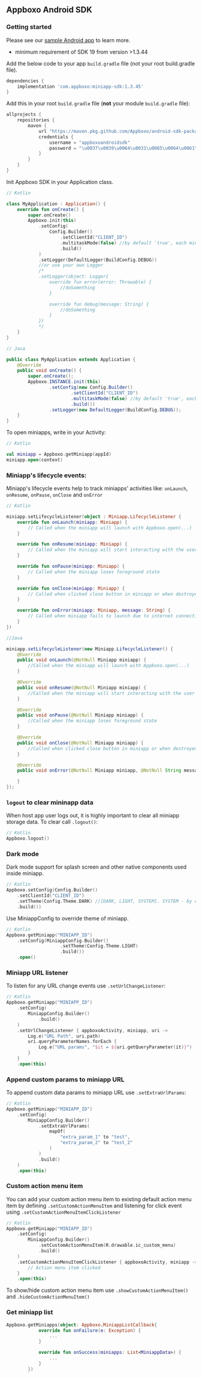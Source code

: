 ## Appboxo Android SDK

### Getting started

Please see our [sample Android app](https://github.com/Appboxo/android-sample-hostapp) to learn more.

* minimum requirement of SDK 19 from version >1.3.44

Add the below code to your app `build.gradle` file (not your root build.gradle file).


```gradle
dependencies {
    implementation 'com.appboxo:miniapp-sdk:1.3.45'
}
```

Add this in your root `build.gradle` file (**not** your module `build.gradle` file):

```gradle
allprojects {
    repositories {
        maven {
            url "https://maven.pkg.github.com/Appboxo/android-sdk-packages"
            credentials {
                username = "appboxoandroidsdk"
                password = "\u0037\u0039\u0064\u0031\u0065\u0064\u0061\u0036\u0030\u0034\u0063\u0061\u0031\u0066\u0030\u0032\u0066\u0031\u0037\u0066\u0032\u0061\u0039\u0033\u0064\u0035\u0039\u0039\u0061\u0035\u0035\u0062\u0066\u0065\u0031\u0064\u0066\u0064\u0038\u0038"
            }
        }
    }
}
```
Init Appboxo SDK in your Application class.

```kotlin
// Kotlin

class MyApplication : Application() {
    override fun onCreate() {
        super.onCreate()
        Appboxo.init(this)
            .setConfig(
                Config.Builder()
                    .setClientId("CLIENT_ID")
                    .multitaskMode(false) //by default 'true', each miniapp appears as a task in the Recents screen.
                    .build()
            )
            .setLogger(DefaultLogger(BuildConfig.DEBUG))
            //or use your own Logger
            /*
            .setLogger(object: Logger{
                override fun error(error: Throwable) {
                    //doSomething
                }

                override fun debug(message: String) {
                    //doSomething
                }
            })
            */
    }
}
```

```java
// Java

public class MyApplication extends Application {
    @Override
    public void onCreate() {
        super.onCreate();
        Appboxo.INSTANCE.init(this)
                .setConfig(new Config.Builder()
                        .setClientId("CLIENT_ID")
                        .multitaskMode(false) //by default 'true', each miniapp appears as a task in the Recents screen.
                        .build())
                .setLogger(new DefaultLogger(BuildConfig.DEBUG));
    }
}
```

To open miniapps, write in your Activity:

```kotlin
// Kotlin

val miniapp = Appboxo.getMiniapp(appId)
miniapp.open(context)
```

### Miniapp's lifecycle events:

Miniapp's lifecycle events help to track miniapps' activities like: `onLaunch`, `onResume`, `onPause`, `onClose` and `onError`

```kotlin
// Kotlin

miniapp.setLifecycleListener(object : Miniapp.LifecycleListener {
    override fun onLaunch(miniapp: Miniapp) {
        // Called when the miniapp will launch with Appboxo.open(...)
    }

    override fun onResume(miniapp: Miniapp) {
        // Called when the miniapp will start interacting with the user
    }

    override fun onPause(miniapp: Miniapp) {
        // Called when the miniapp loses foreground state
    }

    override fun onClose(miniapp: Miniapp) {
        // Called when clicked close button in miniapp or when destroyed miniapp activity
    }

    override fun onError(miniapp: Miniapp, message: String) {
        // Called when miniapp fails to launch due to internet connection issues
    }
})
```

```java
//Java

miniapp.setLifecycleListener(new Miniapp.LifecycleListener() {
    @Override
    public void onLaunch(@NotNull Miniapp miniapp) {
        //Called when the miniapp will launch with Appboxo.open(...)
    }

    @Override
    public void onResume(@NotNull Miniapp miniapp) {
        //Called when the miniapp will start interacting with the user
    }

    @Override
    public void onPause(@NotNull Miniapp miniapp) {
        //Called when the miniapp loses foreground state
    }

    @Override
    public void onClose(@NotNull Miniapp miniapp) {
        //Called when clicked close button in miniapp or when destroyed miniapp activity
    }

    @Override
    public void onError(@NotNull Miniapp miniapp, @NotNull String message) {

    }
});
```

### `logout` to clear mininapp data
When host app user logs out, it is highly important to clear all miniapp storage data. To clear call `.logout()`:

```kotlin
// Kotlin
Appboxo.logout()
```

### Dark mode

Dark mode support for splash screen and other native components used inside miniapp.

```kotlin
// Kotlin
Appboxo.setConfig(Config.Builder()
    .setClientId("CLIENT_ID")
    .setTheme(Config.Theme.DARK) //[DARK, LIGHT, SYSTEM]. SYSTEM - by default
    .build())
``` 
Use MiniappConfig to override theme of miniapp. 
```kotlin
// Kotlin
Appboxo.getMiniapp("MINIAPP_ID")
    .setConfig(MiniappConfig.Builder()
                    .setTheme(Config.Theme.LIGHT)
                    .build())
    .open()
```

### Miniapp URL listener

To listen for any URL change events use `.setUrlChangeListener`:

```kotlin
// Kotlin
Appboxo.getMiniapp("MINIAPP_ID")
    .setConfig(
        MiniappConfig.Builder()
            .build()
    )
    .setUrlChangeListener { appboxoActivity, miniapp, uri ->
        Log.e("URL Path", uri.path)
        uri.queryParameterNames.forEach {
            Log.e("URL params", "$it = ${uri.getQueryParameter(it)}")
        }
    }
    .open(this)
```

### Append custom params to miniapp URL

To append custom data params to miniapp URL use `.setExtraUrlParams`:

```kotlin
// Kotlin
Appboxo.getMiniapp("MINIAPP_ID")
    .setConfig(
        MiniappConfig.Builder()
            .setExtraUrlParams(
                mapOf(
                    "extra_param_1" to "test",
                    "extra_param_2" to "test_2"
                )
            )
            .build()
    )
    .open(this)
```

### Custom action menu item

You can add your custom action menu item to existing default action menu item by defining `.setCustomActionMenuItem` and listening for click event using `.setCustomActionMenuItemClickListener`


```kotlin
// Kotlin
Appboxo.getMiniapp("MINIAPP_ID")
    .setConfig(
        MiniappConfig.Builder()
            .setCustomActionMenuItem(R.drawable.ic_custom_menu)
            .build()
    )
    .setCustomActionMenuItemClickListener { appboxoActivity, miniapp ->
        // Action menu item clicked
    }
    .open(this)
```

To show/hide custom action menu item use `.showCustomActionMenuItem()` and `.hideCustomActionMenuItem()`

### Get miniapp list
```kotlin
Appboxo.getMiniapps(object: Appboxo.MiniappListCallback{
            override fun onFailure(e: Exception) {
                ...
            }

            override fun onSuccess(miniapps: List<MiniappData>) {
                ...
            }
        })
```
